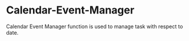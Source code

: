 # Calendar-Event-Manager
Calendar Event Manager function is used to manage task with respect to date.  
